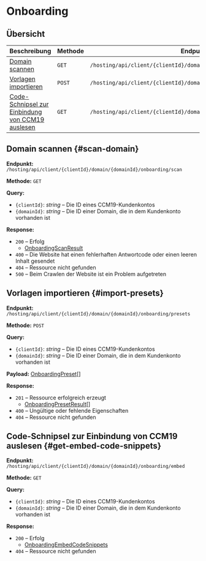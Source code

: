 # Onboarding

## Übersicht

| Beschreibung                                                 | Methode | Endpunkt                                                     |
| ------------------------------------------------------------ | ------- | ------------------------------------------------------------ |
| [Domain scannen](#scan-domain)                               | `GET`   | `/hosting/api/client/{clientId}/domain/{domainId}/onboarding/scan` |
| [Vorlagen importieren](#import-presets)                      | `POST`  | `/hosting/api/client/{clientId}/domain/{domainId}/onboarding/presets` |
| [Code-Schnipsel zur Einbindung von CCM19 auslesen](#get-embed-code-snippets) | `GET`   | `/hosting/api/client/{clientId}/domain/{domainId}/onboarding/embed` |

## Domain scannen {#scan-domain}

**Endpunkt:** `/hosting/api/client/{clientId}/domain/{domainId}/onboarding/scan`

**Methode:** `GET`

**Query:**

- `{clientId}`: *string* – Die ID eines CCM19-Kundenkontos
- `{domainId}`: *string* – Die ID einer Domain, die in dem Kundenkonto vorhanden ist

**Response:**

- `200` – Erfolg
  - [OnboardingScanResult](../components.md#onboarding-scan-result)
- `400` – Die Website hat einen fehlerhaften Antwortcode oder einen leeren Inhalt gesendet
- `404` – Ressource nicht gefunden
- `500` – Beim Crawlen der Website ist ein Problem aufgetreten

## Vorlagen importieren {#import-presets}

**Endpunkt:** `/hosting/api/client/{clientId}/domain/{domainId}/onboarding/presets`

**Methode:** `POST`

**Query:**

- `{clientId}`: *string* – Die ID eines CCM19-Kundenkontos
- `{domainId}`: *string* – Die ID einer Domain, die in dem Kundenkonto vorhanden ist

**Payload:** [OnboardingPreset](../components.md#onboarding-preset)[]

**Response:**

- `201` – Ressource erfolgreich erzeugt
  - [OnboardingPresetResult](../components.md#onboarding-preset-result)[]
- `400` – Ungültige oder fehlende Eigenschaften
- `404` – Ressource nicht gefunden

## Code-Schnipsel zur Einbindung von CCM19 auslesen {#get-embed-code-snippets}

**Endpunkt:** `/hosting/api/client/{clientId}/domain/{domainId}/onboarding/embed`

**Methode:** `GET`

**Query:**

- `{clientId}`: *string* – Die ID eines CCM19-Kundenkontos
- `{domainId}`: *string* – Die ID einer Domain, die in dem Kundenkonto vorhanden ist

**Response:**

- `200` – Erfolg
  - [OnboardingEmbedCodeSnippets](../components.md#onboarding-embed-code-snippets)
- `404` – Ressource nicht gefunden


